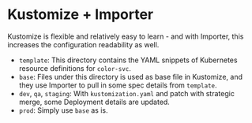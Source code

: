 # Kustomize + Importer

Kustomize is flexible and relatively easy to learn - and with Importer, this increases the configuration readability as well.

- `template`: This directory contains the YAML snippets of Kubernetes resource definitions for `color-svc`.
- `base`: Files under this directory is used as base file in Kustomize, and they use Importer to pull in some spec details from `template`.
- `dev`, `qa`, `staging`: With `kustomization.yaml` and patch with strategic merge, some Deployment details are updated.
- `prod`: Simply use `base` as is.
